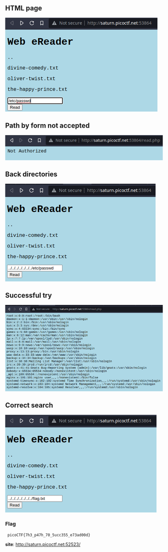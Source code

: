 ## HTML page

![on_Includes](/website_screenshoot/forbidden-paths/forbidden-paths_etc-passwd.png)

## Path by form not accepted

![on_Includes](/website_screenshoot/forbidden-paths/forbidden-paths_not-authorized.png)

## Back directories

![on_Includes](/website_screenshoot/forbidden-paths/forbidden-paths_back-directorie.png)

## Successful try 

![on_Includes](/website_screenshoot/forbidden-paths/forbidden-paths_result.png)

## Correct search

![on_Includes](/website_screenshoot/forbidden-paths/forbidden-paths_correct.png)

### Flag

` picoCTF{7h3_p47h_70_5ucc355_e73ad00d}`

**site**: http://saturn.picoctf.net:52523/
